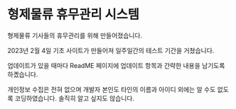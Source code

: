 # 형제물류 휴무관리 시스템

형제물류 기사들의 휴무관리를 위해 만들어졌습니다. 

2023년 2월 4일 기초 사이트가 만들어져 일주일간의 테스트 기간을 거쳤습니다.

업데이트가 있을 때마다 ReadME 페이지에 업데이트 항목과 간략한 내용을 남기도록 하곘습니다.

개인정보 수집은 전혀 없으며 개발자 본인도 타인의 이름과 아이디 외에는 알 수도 없도록 코딩하였습니다.
솔직히 알고 싶지도 않습니다.

